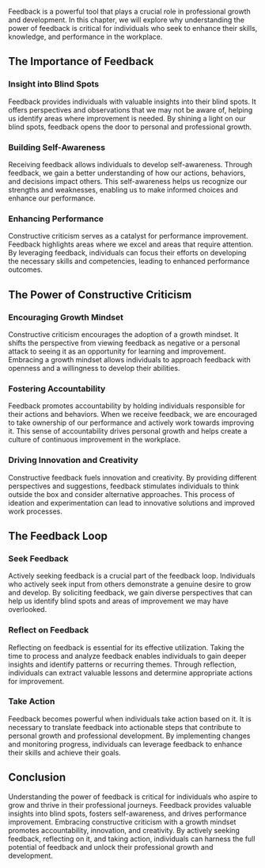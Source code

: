 
Feedback is a powerful tool that plays a crucial role in professional growth and development. In this chapter, we will explore why understanding the power of feedback is critical for individuals who seek to enhance their skills, knowledge, and performance in the workplace.

## The Importance of Feedback

### Insight into Blind Spots

Feedback provides individuals with valuable insights into their blind spots. It offers perspectives and observations that we may not be aware of, helping us identify areas where improvement is needed. By shining a light on our blind spots, feedback opens the door to personal and professional growth.

### Building Self-Awareness

Receiving feedback allows individuals to develop self-awareness. Through feedback, we gain a better understanding of how our actions, behaviors, and decisions impact others. This self-awareness helps us recognize our strengths and weaknesses, enabling us to make informed choices and enhance our performance.

### Enhancing Performance

Constructive criticism serves as a catalyst for performance improvement. Feedback highlights areas where we excel and areas that require attention. By leveraging feedback, individuals can focus their efforts on developing the necessary skills and competencies, leading to enhanced performance outcomes.

## The Power of Constructive Criticism

### Encouraging Growth Mindset

Constructive criticism encourages the adoption of a growth mindset. It shifts the perspective from viewing feedback as negative or a personal attack to seeing it as an opportunity for learning and improvement. Embracing a growth mindset allows individuals to approach feedback with openness and a willingness to develop their abilities.

### Fostering Accountability

Feedback promotes accountability by holding individuals responsible for their actions and behaviors. When we receive feedback, we are encouraged to take ownership of our performance and actively work towards improving it. This sense of accountability drives personal growth and helps create a culture of continuous improvement in the workplace.

### Driving Innovation and Creativity

Constructive feedback fuels innovation and creativity. By providing different perspectives and suggestions, feedback stimulates individuals to think outside the box and consider alternative approaches. This process of ideation and experimentation can lead to innovative solutions and improved work processes.

## The Feedback Loop

### Seek Feedback

Actively seeking feedback is a crucial part of the feedback loop. Individuals who actively seek input from others demonstrate a genuine desire to grow and develop. By soliciting feedback, we gain diverse perspectives that can help us identify blind spots and areas of improvement we may have overlooked.

### Reflect on Feedback

Reflecting on feedback is essential for its effective utilization. Taking the time to process and analyze feedback enables individuals to gain deeper insights and identify patterns or recurring themes. Through reflection, individuals can extract valuable lessons and determine appropriate actions for improvement.

### Take Action

Feedback becomes powerful when individuals take action based on it. It is necessary to translate feedback into actionable steps that contribute to personal growth and professional development. By implementing changes and monitoring progress, individuals can leverage feedback to enhance their skills and achieve their goals.

## Conclusion

Understanding the power of feedback is critical for individuals who aspire to grow and thrive in their professional journeys. Feedback provides valuable insights into blind spots, fosters self-awareness, and drives performance improvement. Embracing constructive criticism with a growth mindset promotes accountability, innovation, and creativity. By actively seeking feedback, reflecting on it, and taking action, individuals can harness the full potential of feedback and unlock their professional growth and development.
